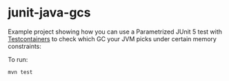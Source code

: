 # junit-java-gcs

Example project showing how you can use a Parametrized JUnit 5 test with [Testcontainers](testcontainers.com) to check which GC your JVM picks under certain memory constraints: 

To run: 
```
mvn test
``` 


